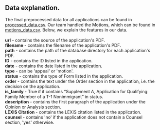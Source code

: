 ## Data explanation.
The final preprocessed data for all applications can be found in [processed_data.csv](https://github.com/hvarelaf/CS506-Fall2020-Projects/blob/deliverable_2/t_visa_trends_team2/deliverable_2/processed_data.csv). Our team handled the Motions, which can be found in [motions_data.csv](https://github.com/hvarelaf/CS506-Fall2020-Projects/blob/deliverable_2/t_visa_trends_team2/deliverable_2/motions_data.csv). Below, we explain the features in our data.
\
\
**url** - contains the source of the application's PDF.\
**filename** - contains the filename of the application's PDF.\
**path** - contains the path of the database directory for each application's PDF.\
**ID** - contains the ID listed in the application.\
**date** - contains the date listed in the application.\
**type** - can be 'appeal' or 'motion'.\
**status** - contains the type of Form listed in the application.\
**order** - contains the text under the Order section in the application, i.e. the decision on the application.\
**is_family** - True if it contains “Supplement A, Application for Qualifying Family Member of a T-1 Nonimmigrant” in status.\
**description** - contains the first paragraph of the application under the Opinion or Analysis section.\
**LEXIS Citation** - contains the LEXIS citation listed in the application.\
**counsel** - contains 'no' if the application does not contain a Counsel section, 'yes' otherwise.
